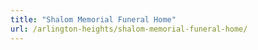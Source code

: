 ```yaml
---
title: "Shalom Memorial Funeral Home"
url: /arlington-heights/shalom-memorial-funeral-home/
---
```

